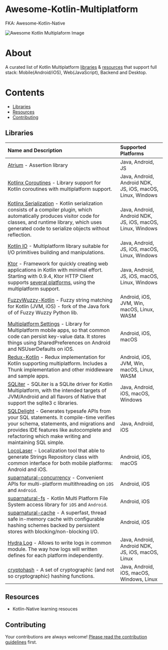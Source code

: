 # Awesome-Kotlin-Multiplatform
FKA: Awesome-Kotlin-Native

![Awesome Kotlin Multiplaform Image](https://github.com/bipinvaylu/awesome-kotlin-multiplatform/blob/master/awesome-kotlin-multiplatform.jpeg)

# About
A curated list of Kotlin Multiplatform [libraries](#libraries) & [resources](#resources) that support full stack: Mobile(Android/iOS), Web(JavaScript), Backend and Desktop.

# Contents
* [Libraries](#libraries)
* [Resources](#resources)
* [Contributing](#contributing)

## Libraries
|Name and Description|Supported Platforms|
|:-|:-|
|[Atrium](https://atriumlib.org) - Assertion library | Java, Android, JS|
|[Kotlinx Coroutines](https://github.com/Kotlin/kotlinx.coroutines) - Library support for Kotlin coroutines with multiplatform support.|Java, Android, Android NDK, JS, iOS, macOS, Linux, Windows|
|[Kotlinx Serialization](https://github.com/Kotlin/kotlinx.serialization) - Kotlin serialization consists of a compiler plugin, which automatically produces visitor code for classes, and runtime library, which uses generated code to serialize objects without reflection.|Java, Android, Android NDK, JS, iOS, macOS, Linux, Windows|
|[Kotlin IO](https://github.com/Kotlin/kotlinx-io) - Multiplatform library suitable for I/O primitives building and manipulations.|Java, Android, JS, iOS, macOS, Linux, Windows|
|[Ktor](https://github.com/ktorio/ktor) - Framework for quickly creating web applications in Kotlin with minimal effort. Starting with 0.9.4, Ktor HTTP Client supports [several platforms](https://ktor.io/clients/http-client/multiplatform.html), using the multiplatform support.|Java, Android, JS, iOS, macOS, Linux, Windows|
|[FuzzyWuzzy-Kotlin](https://github.com/willowtreeapps/fuzzywuzzy-kotlin) - Fuzzy string matching for Kotlin (JVM, iOS) - fork of the Java fork of of Fuzzy Wuzzy Python lib.|Android, iOS, JVM, Win, macOS, Linux, WASM| 
|[Multiplatform Settings](https://github.com/russhwolf/multiplatform-settings) - Library for Multiplatform mobile apps, so that common code can persist key-value data. It stores things using SharedPreferences on Android and NSUserDefaults on iOS.|Android, iOS, macOS|
|[Redux-Kotlin](https://reduxkotlin.org) - Redux implementation for Kotlin supporting multiplatform.  Includes a Thunk implementation and other middleware and sample apps.|Android, iOS, JVM, Win, macOS, Linux, WASM|
|[SQLiter](https://github.com/touchlab/SQLiter) - SQLiter is a SQLite driver for Kotlin Multiplatform, with the intended targets of JVM/Android and all flavors of Native that support the sqlite3 c libraries.|Java, Android, iOS, macOS, Windows|
|[SQLDelight](https://github.com/square/sqldelight) - Generates typesafe APIs from your SQL statements. It compile-time verifies your schema, statements, and migrations and provides IDE features like autocomplete and refactoring which make writing and maintaining SQL simple.|Java, Android, iOS|
|[LocoLaser](https://github.com/PocketByte/locolaser-kotlin-mpp-example) - Localization tool that able to generate Strings Repository class with common interface for both mobile platforms: Android and iOS.|Android, iOS, macOS|
|[suparnatural-concurrency](https://github.com/suparngp/kotlin-multiplatform-projects/tree/master/concurrency) - Convenient APIs for multi-platform multithreading on `iOS` and `Android`.|Android, iOS|
|[suparnatural-fs](https://github.com/suparngp/kotlin-multiplatform-projects/tree/master/fs) - Kotlin Multi Platform File System access library for `iOS` and `Android`.|Android, iOS|
|[suparnatural-cache](https://github.com/suparngp/kotlin-multiplatform-projects/tree/master/cache) - A superfast, thread safe in-memory cache with configurable hashing schemes backed by persistent stores with blocking/non-blocking I/O.|Android, iOS|
|[Hydra Log](https://github.com/PocketByte/kotlin-hydra-log) - Allows to write logs in common module. The way how logs will written defines for each platform independently.|Java, Android, Android NDK, JS, iOS, macOS, Linux|
|[cryptohash](https://github.com/appmattus/crypto/tree/main/cryptohash) - A set of cryptographic (and not so cryptographic) hashing functions.|Java, Android, iOS, macOS, Windows, Linux|

## Resources
- Kotlin-Native learning resouces

## Contributing
Your contributions are always welcome! [Please read the contribution guidelines](https://github.com/bipinvaylu/awesome-kotlin-multiplatform/blob/master/contributing.md#contribution-guidelines) first.

